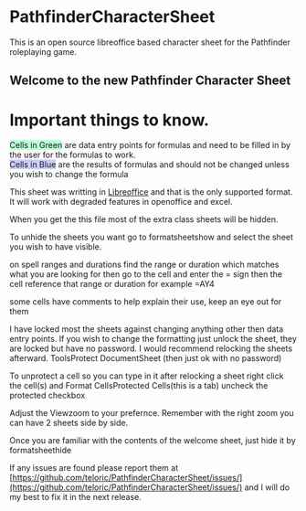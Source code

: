 # PathfinderCharacterSheet
This is an open source libreoffice based character sheet for the Pathfinder roleplaying game.
<div>

## Welcome to the new Pathfinder Character Sheet

# Important things to know.

<span style="background-color:#baffd9">Cells in Green</span> are data entry points for formulas and need to be filled in by the user for the formulas to work.  
<span style="background-color:#ccccff">Cells in Blue</span> are the results of formulas and should not be changed unless you wish to change the formula

This sheet was writting in [Libreoffice](https://www.libreoffice.org/) and that is the only supported format. It will work with degraded features in openoffice and excel.

When you get the this file most of the extra class sheets will be hidden.

To unhide the sheets you want go to formatsheetshow and select the sheet you wish to have visible.

on spell ranges and durations find the range or duration which matches what you are looking for then go to the cell and enter the = sign then the cell reference that range or duration for example =AY4

some cells have comments to help explain their use, keep an eye out for them

I have locked most the sheets against changing anything other then data entry points. If you wish to change the formatting just unlock the sheet, they are locked but have no password. I would recommend relocking the sheets afterward. ToolsProtect DocumentSheet (then just ok with no password)

To unprotect a cell so you can type in it after relocking a sheet right click the cell(s) and Format CellsProtected Cells(this is a tab) uncheck the protected checkbox

Adjust the Viewzoom to your prefernce. Remember with the right zoom you can have 2 sheets side by side.

Once you are familiar with the contents of the welcome sheet, just hide it by formatsheethide

If any issues are found please report them at [https://github.com/teloric/PathfinderCharacterSheet/issues/](https://github.com/teloric/PathfinderCharacterSheet/issues/) and I will do my best to fix it in the next release.

</div>

